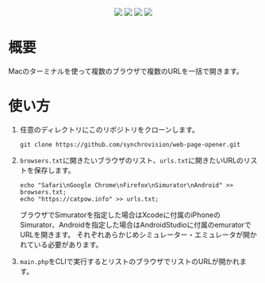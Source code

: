 <p align="center">
  <img src="https://img.shields.io/badge/MacOS-000?logo=apple">
  <img src="https://img.shields.io/badge/Xcode-333?logo=xcode&logoColor=147EFB">
  <img src="https://img.shields.io/badge/AndroidStudio-333?logo=androidstudio&logoColor=3DDC84">
  <img src="https://img.shields.io/badge/PHP-8.0-45A?logo=php">
</p>

概要
=

Macのターミナルを使って複数のブラウザで複数のURLを一括で開きます。

使い方
=

1. 任意のディレクトリにこのリポジトリをクローンします。

	```command
	git clone https://github.com/synchrovision/web-page-opener.git
	```

1. ``browsers.txt``に開きたいブラウザのリスト、``urls.txt``に開きたいURLのリストを保存します。
	```command
	echo "Safari\nGoogle Chrome\nFirefox\nSimurator\nAndroid" >> browsers.txt;
	echo "https://catpow.info" >> urls.txt;
	```
	ブラウザでSimuratorを指定した場合はXcodeに付属のiPhoneのSimurator、Androidを指定した場合はAndroidStudioに付属のemuratorでURLを開きます。
	それぞれあらかじめシミュレーター・エミュレータが開かれている必要があります。

1. ``main.php``をCLIで実行するとリストのブラウザでリストのURLが開かれます。